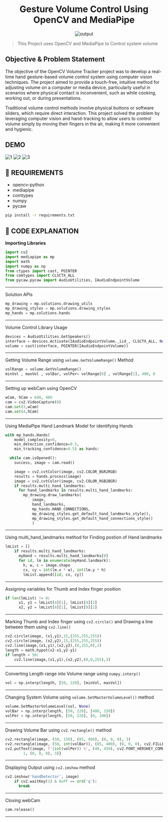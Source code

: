 
<div align="center">
  <h1>Gesture Volume Control Using OpenCV and MediaPipe</h1>
  <img alt="output" src="images/output.gif" />
 </div>

> This Project uses OpenCV and MediaPipe to Control system volume 
## Objective & Problem Statement
The objective of the OpenCV Volume Tracker project was to develop a real-time hand gesture-based volume control system using computer vision techniques. The project aimed to provide a touch-free, intuitive method for adjusting volume on a computer or media device, particularly useful in scenarios where physical contact is inconvenient, such as while cooking, working out, or during presentations.

Traditional volume control methods involve physical buttons or software sliders, which require direct interaction. This project solved the problem by leveraging computer vision and hand-tracking to allow users to control volume simply by moving their fingers in the air, making it more convenient and hygienic.

## DEMO

![1](https://github.com/user-attachments/assets/e94e0b1b-373f-4480-9022-954b629cf516)
![2](https://github.com/user-attachments/assets/9e5eacbc-1a73-4091-beb9-5632a5f2f1fa)
![3](https://github.com/user-attachments/assets/85914a16-5443-4739-8bd3-462b3a16c89e)

## 💾 REQUIREMENTS
+ opencv-python
+ mediapipe
+ comtypes
+ numpy
+ pycaw

```bash
pip install -r requirements.txt
```

## 📝 CODE EXPLANATION
<b>Importing Libraries</b>
```py
import cv2
import mediapipe as mp
import math
import numpy as np
from ctypes import cast, POINTER
from comtypes import CLSCTX_ALL
from pycaw.pycaw import AudioUtilities, IAudioEndpointVolume
```
***
Solution APIs 
```py
mp_drawing = mp.solutions.drawing_utils
mp_drawing_styles = mp.solutions.drawing_styles
mp_hands = mp.solutions.hands
```
***

Volume Control Library Usage 
```py
devices = AudioUtilities.GetSpeakers()
interface = devices.Activate(IAudioEndpointVolume._iid_, CLSCTX_ALL, None)
volume = cast(interface, POINTER(IAudioEndpointVolume))
```
***
Getting Volume Range using `volume.GetVolumeRange()` Method
```py
volRange = volume.GetVolumeRange()
minVol , maxVol , volBar, volPer= volRange[0] , volRange[1], 400, 0
```
***
Setting up webCam using OpenCV
```py
wCam, hCam = 640, 480
cam = cv2.VideoCapture(0)
cam.set(3,wCam)
cam.set(4,hCam)
```
***
Using MediaPipe Hand Landmark Model for identifying Hands 
```py
with mp_hands.Hands(
    model_complexity=0,
    min_detection_confidence=0.5,
    min_tracking_confidence=0.5) as hands:

  while cam.isOpened():
    success, image = cam.read()

    image = cv2.cvtColor(image, cv2.COLOR_BGR2RGB)
    results = hands.process(image)
    image = cv2.cvtColor(image, cv2.COLOR_RGB2BGR)
    if results.multi_hand_landmarks:
      for hand_landmarks in results.multi_hand_landmarks:
        mp_drawing.draw_landmarks(
            image,
            hand_landmarks,
            mp_hands.HAND_CONNECTIONS,
            mp_drawing_styles.get_default_hand_landmarks_style(),
            mp_drawing_styles.get_default_hand_connections_style()
            )
```
***
Using multi_hand_landmarks method for Finding postion of Hand landmarks
```py
lmList = []
    if results.multi_hand_landmarks:
      myHand = results.multi_hand_landmarks[0]
      for id, lm in enumerate(myHand.landmark):
        h, w, c = image.shape
        cx, cy = int(lm.x * w), int(lm.y * h)
        lmList.append([id, cx, cy])    
```
***
Assigning variables for Thumb and Index finger position
```py
if len(lmList) != 0:
      x1, y1 = lmList[4][1], lmList[4][2]
      x2, y2 = lmList[8][1], lmList[8][2]
```
***
Marking Thumb and Index finger using `cv2.circle()` and Drawing a line between them using `cv2.line()`
```py
cv2.circle(image, (x1,y1),15,(255,255,255))  
cv2.circle(image, (x2,y2),15,(255,255,255))  
cv2.line(image,(x1,y1),(x2,y2),(0,255,0),3)
length = math.hypot(x2-x1,y2-y1)
if length < 50:
    cv2.line(image,(x1,y1),(x2,y2),(0,0,255),3)
```
***
Converting Length range into Volume range using `numpy.interp()`
```py
vol = np.interp(length, [50, 220], [minVol, maxVol])
```
***
Changing System Volume using `volume.SetMasterVolumeLevel()` method
```py
volume.SetMasterVolumeLevel(vol, None)
volBar = np.interp(length, [50, 220], [400, 150])
volPer = np.interp(length, [50, 220], [0, 100])
```
***
Drawing Volume Bar using `cv2.rectangle()` method
```py
cv2.rectangle(image, (50, 150), (85, 400), (0, 0, 0), 3)
cv2.rectangle(image, (50, int(volBar)), (85, 400), (0, 0, 0), cv2.FILLED)
cv2.putText(image, f'{int(volPer)} %', (40, 450), cv2.FONT_HERSHEY_COMPLEX,
        1, (0, 0, 0), 3)}

```
***
Displaying Output using `cv2.imshow` method
```py
cv2.imshow('handDetector', image) 
    if cv2.waitKey(1) & 0xFF == ord('q'):
      break
```
***
Closing webCam
```py
cam.release()
```
***

</div>
